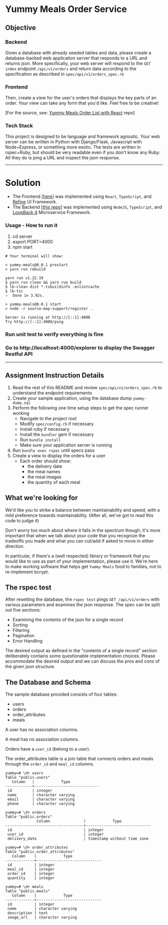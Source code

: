 Yummy Meals Order Service
=========================

## Objective

### Backend

Given a database with already seeded tables and data, please create a database-backed web application server that responds to a URL and returns json. More specifically, your web server will respond to the `GET index` endpoint `/api/v1/orders` and return data according to the specification as described in `spec/api/v1/orders_spec.rb`

### Frontend
Then, create a view for the user's orders that displays the key parts of an order. Your view can take any form that you'd like. Feel free to be creative!

[For the source, see: [Yummy Meals Order List with React](https://github.com/developertogo/yummy-meals-order) repo]

### Tech Stack
This project is designed to be language and framework agnostic. Your web server can be written in Python with Django/Flask, Javascript with Node+Express, or something more exotic. The tests are written in rspec+Ruby, but should be very readable even if you don't know any Ruby: All they do is ping a URL and inspect the json response.

***

Solution
========

* The Frontend [[here](https://github.com/developertogo/yummy-meals-order)] was implemented using `React`, `TypeScript`, and [Refine](https://github.com/refinedev/refine) UI Framework.
* The Backend [[this repo](https://github.com/developertogo/yummy-meals-microservice)] was implemented using `NodeJS`, `TypeScript`, and [LoopBack 4](https://github.com/loopbackio/loopback-next) Microservice Framework.

### Usage - How to run it

1. cd server
2. export PORT=4000
3. npm start

```
# Your terminal will show:

> yummy-meals@0.0.1 prestart
> yarn run rebuild

yarn run v1.22.19
$ yarn run clean && yarn run build
$ lb-clean dist *.tsbuildinfo .eslintcache
$ lb-tsc
✨  Done in 3.92s.

> yummy-meals@0.0.1 start
> node -r source-map-support/register .

Server is running at http://[::1]:4000
Try http://[::1]:4000/ping
```

### Run unit test to verify everything is fine



### Go to http://localhost:4000/explorer to display the Swagger Restful API


***

Assignment Instruction Details
------------------------------

1. Read the rest of this README and review `spec/api/v1/orders_spec.rb` to understand the endpoint requirements
2. Create your sample application, using the database dump `yummy-dump.sql`
3. Perform the following one time setup steps to get the spec runner working
    - Navigate to the project root
    - Modify `spec/config.rb` if necessary
    - Install ruby if necessary
    - Install the `bundler` gem if necessary
    - Run `bundle install`
    - Make sure your application server is running
4. Run `bundle exec rspec` until specs pass
5. Create a view to display the orders for a user
    - Each order should show:
      - the delivery date
      - the meal names
      - the meal images
      - the quantity of each meal

What we're looking for
----------------------

We'd like you to strike a balance between maintainability and speed, with a mild preference towards maintainability. (After all, we've got to read this code to judge it)

Don't worry too much about where it falls in the spectrum though; it's more important that when we talk about your code that you recognize the tradeoffs you made and what you can cut/add if asked to move in either direction.

In particular, if there's a (well respected) library or framework that you would like to use as part of your implementation, please use it. We're here to make working software that helps get `Yummy Meals` food to families, not to re-implement bcrypt.

The rspec test
--------------

After resetting the database, the `rspec test` pings `GET /api/v1/orders` with various parameters and examines the json response. The spec can be split out five sections:

- Examining the contents of the json for a single record
- Sorting
- Filtering
- Pagination
- Error Handling

The desired output as defined in the "contents of a single record" section deliberately contains some questionable implementation choices. Please accommodate the desired output and we can discuss the pros and cons of the given json structure.

The Database and Schema
-----------------------

The sample database provided consists of four tables:

- users
- orders
- order_attributes
- meals

A user has no association columns.

A meal has no association columns.

Orders have a `user_id` (belong to a user).

The order_attributes table is a join table that connects orders and meals through the ```order_id``` and ```meal_id``` columns.

```
yummy=# \d+ users
Table "public.users"
   Column   |            Type
------------+-----------------------------
 id         | integer
 name       | character varying
 email      | character varying
 phone      | character varying

yummy=# \d+ orders
Table "public.orders"
              Column               |            Type
-----------------------------------+-----------------------------
 id                                | integer
 user_id                           | integer
 delivery_date                     | timestamp without time zone

yummy=# \d+ order_attributes
Table "public.order_attributes"
   Column    |            Type
-------------+-----------------------------
 id          | integer
 meal_id     | integer
 order_id    | integer
 quantity    | integer

yummy=# \d+ meals
Table "public.meals"
   Column    |            Type
-------------+-----------------------------
 id          | integer
 name        | character varying
 description | text
 image_url   | character varying
```
